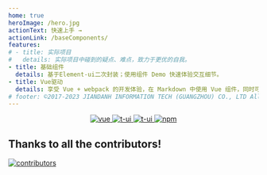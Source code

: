 ```yaml
---
home: true
heroImage: /hero.jpg
actionText: 快速上手 →
actionLink: /baseComponents/
features:
# - title: 实际项目
#   details: 实际项目中碰到的疑点、难点，致力于更优的自我。
- title: 基础组件
  details: 基于Element-ui二次封装；使用组件 Demo 快速体验交互细节。
- title: Vue驱动
  details: 享受 Vue + webpack 的开发体验，在 Markdown 中使用 Vue 组件，同时可以使用 Vue 来开发自定义主题。
# footer: ©2017-2023 JIANDANH INFORMATION TECH (GUANGZHOU) CO., LTD All Rights Reserved.
---
```

<p align="center">
  <a href="https://github.com/vuejs/vue">
    <img src="https://img.shields.io/badge/vue-2.6.11-brightgreen.svg" alt="vue">
  </a>
  <a href="https://gitee.com/wocwin/t-ui/stargazers">
    <img src="https://gitee.com/wocwin/t-ui/badge/star.svg?theme=dark" alt="t-ui">
  </a>
   <a href="https://github.com/wocwin/t-ui/stargazers">
    <img src="https://img.shields.io/github/stars/wocwin/t-ui.svg" alt="t-ui">
  </a>
   <a href="https://www.npmjs.com/package/@wocwin/t-ui" target="_blank">
      <img alt="npm" src="https://img.shields.io/npm/v/@wocwin/t-ui.svg" />
    </a>
</p>

## Thanks to all the contributors!

<a href="https://github.com/wocwin/t-ui/graphs/contributors">
  <img src="https://contrib.rocks/image?repo=wocwin/t-ui" alt="contributors" />
</a>